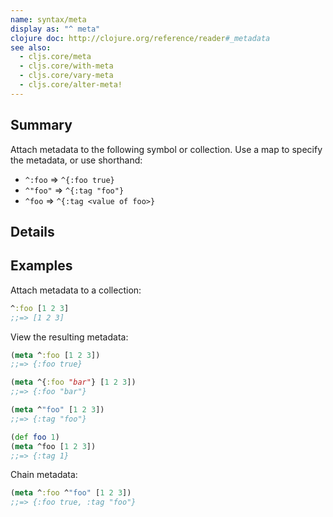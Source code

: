 ```yaml
---
name: syntax/meta
display as: "^ meta"
clojure doc: http://clojure.org/reference/reader#_metadata
see also:
  - cljs.core/meta
  - cljs.core/with-meta
  - cljs.core/vary-meta
  - cljs.core/alter-meta!
---
```


## Summary

Attach metadata to the following symbol or collection.  Use a map to specify
the metadata, or use shorthand:

- `^:foo` => `^{:foo true}`
- `^"foo"` => `^{:tag "foo"}`
- `^foo` => `^{:tag <value of foo>}`

## Details

## Examples

Attach metadata to a collection:

```clj
^:foo [1 2 3]
;;=> [1 2 3]
```

View the resulting metadata:

```clj
(meta ^:foo [1 2 3])
;;=> {:foo true}

(meta ^{:foo "bar"} [1 2 3])
;;=> {:foo "bar"}

(meta ^"foo" [1 2 3])
;;=> {:tag "foo"}

(def foo 1)
(meta ^foo [1 2 3])
;;=> {:tag 1}
```

Chain metadata:

```clj
(meta ^:foo ^"foo" [1 2 3])
;;=> {:foo true, :tag "foo"}
```
